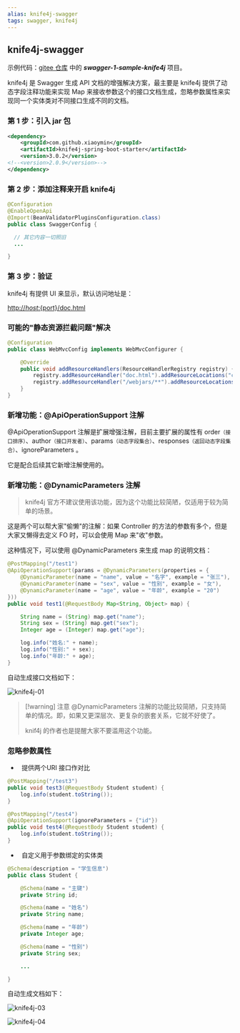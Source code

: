 ```yaml
---
alias: knife4j-swagger
tags: swagger, knife4j
---
```


## knife4j-swagger

示例代码：[gitee 仓库](https://gitee.com/hemiao3000/swagger-samples) 中的 ***swagger-1-sample-knife4j*** 项目。

knife4j 是 Swagger 生成 API 文档的增强解决方案，最主要是 knife4j 提供了动态字段注释功能来实现 Map 来接收参数这个的接口文档生成，忽略参数属性来实现同一个实体类对不同接口生成不同的文档。

### 第 1 步：引入 jar 包

```xml
<dependency>
    <groupId>com.github.xiaoymin</groupId>
    <artifactId>knife4j-spring-boot-starter</artifactId>
    <version>3.0.2</version>
<!--<version>2.0.9</version>-->
</dependency>
```

### 第 2 步：添加注释来开启 knife4j

```java
@Configuration
@EnableOpenApi
@Import(BeanValidatorPluginsConfiguration.class)
public class SwaggerConfig {

  // 其它内容一切照旧
  ...

}
```

### 第 3 步：验证

knife4j 有提供 UI 来显示，默认访问地址是：

[http://${host}:${port}/doc.html](http://${host}:${port}/doc.html)

### 可能的"静态资源拦截问题"解决

```java
@Configuration
public class WebMvcConfig implements WebMvcConfigurer {

	@Override
	public void addResourceHandlers(ResourceHandlerRegistry registry) {
		registry.addResourceHandler("doc.html").addResourceLocations("classpath:/META-INF/resources/");
		registry.addResourceHandler("/webjars/**").addResourceLocations("classpath:/META-INF/resources/webjars/");
	}
}
```

### 新增功能：@ApiOperationSupport 注解

@ApiOperationSupport 注解是扩展增强注解，目前主要扩展的属性有 order<small>（接口排序）</small>、author<small>（接口开发者）</small>、params<small>（动态字段集合）</small>、responses<small>（返回动态字段集合）</small>、ignoreParameters 。

它是配合后续其它新增注解使用的。

### 新增功能：@DynamicParameters 注解

> knife4j 官方不建议使用该功能，因为这个功能比较简陋，仅适用于较为简单的场景。

这是两个可以帮大家"偷懒"的注解：如果 Controller 的方法的参数有多个，但是大家又懒得去定义 FO 时，可以会使用 Map 来"收"参数。

这种情况下，可以使用 @DynamicParameters 来生成 map 的说明文档：

```java
@PostMapping("/test1")
@ApiOperationSupport(params = @DynamicParameters(properties = {
    @DynamicParameter(name = "name", value = "名字", example = "张三"),
    @DynamicParameter(name = "sex", value = "性别", example = "女"),
    @DynamicParameter(name = "age", value = "年龄", example = "20")
}))
public void test1(@RequestBody Map<String, Object> map) {

    String name = (String) map.get("name");
    String sex = (String) map.get("sex");
    Integer age = (Integer) map.get("age");

    log.info("姓名:" + name);
    log.info("性别:" + sex);
    log.info("年龄:" + age);
}

```


自动生成接口文档如下：


![knife4j-01](https://woniumd.oss-cn-hangzhou.aliyuncs.com/java/hemiao/20220810194402.png)

> [!warning] 注意
> @DynamicParameters 注解的功能比较简陋，只支持简单的情况。即，如果又更深层次、更复杂的嵌套关系，它就不好使了。
> 
> knif4j 的作者也是提醒大家不要滥用这个功能。

### 忽略参数属性

-   提供两个URI 接口作对比

```java
@PostMapping("/test3")
public void test3(@RequestBody Student student) {
	log.info(student.toString());
}

@PostMapping("/test4")
@ApiOperationSupport(ignoreParameters = {"id"})
public void test4(@RequestBody Student student) {
	log.info(student.toString());
}
```

-   自定义用于参数绑定的实体类

```java
@Schema(description = "学生信息")
public class Student {

	@Schema(name = "主键")
	private String id;

	@Schema(name = "姓名")
	private String name;

	@Schema(name = "年龄")
	private Integer age;

	@Schema(name = "性别")
	private String sex;

	...

}
```


自动生成文档如下：

![knife4j-03](https://woniumd.oss-cn-hangzhou.aliyuncs.com/java/hemiao/20220810195343.png)

![knife4j-04](https://woniumd.oss-cn-hangzhou.aliyuncs.com/java/hemiao/20220810195407.png)

